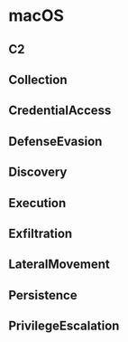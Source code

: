 # macOS

## C2

## Collection

## CredentialAccess

## DefenseEvasion

## Discovery

## Execution

## Exfiltration

## LateralMovement

## Persistence

## PrivilegeEscalation

